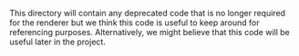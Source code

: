 This directory will contain any deprecated code that is no longer required for the renderer but we think this code
is useful to keep around for referencing purposes. Alternatively, we might believe that this code will be useful later
in the project. 